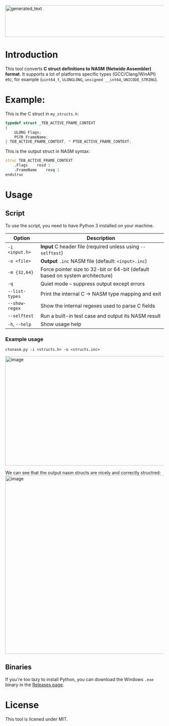 <img width="899" height="101" alt="generated_text" src="https://github.com/user-attachments/assets/42fe9ad7-d96d-4ab2-99f2-61ba44f059df" />

# Introduction

This tool converts **C struct definitions to NASM (Netwide Assembler) format**. It supports a lot of platforms specific types (GCC/Clang/WinAPI) etc, for example (`uint64_t`, `ULONGLONG`, `unsigned __int64`, `UNICODE_STRING`).

# Example:

This is the C struct in `my_structs.h`:
```c
typedef struct _TEB_ACTIVE_FRAME_CONTEXT
{
    ULONG Flags;
    PSTR FrameName;
} TEB_ACTIVE_FRAME_CONTEXT, * PTEB_ACTIVE_FRAME_CONTEXT;
```

This is the output struct in NASM syntax:
```asm
struc TEB_ACTIVE_FRAME_CONTEXT
    .Flags    resd 1
    .FrameName    resq 1
endstruc
```

# Usage 

## Script 

To use the script, you need to have Python 3 installed on your machine.

| Option         | Description                                                                   |
| -------------- | ----------------------------------------------------------------------------- |
| `-i <input.h>`    | **Input** C header file (required unless using `--selftest`)                  |
| `-o <file>`    | **Output** `.inc` NASM file (default: `<input>.inc`)                              |
| `-m {32,64}`   | Force pointer size to 32-bit or 64-bit (default based on system architecture) |
| `-q`           | Quiet mode – suppress output except errors                                    |
| `--list-types` | Print the internal C → NASM type mapping and exit                             |
| `--show-regex` | Show the internal regexes used to parse C fields                              |
| `--selftest`   | Run a built-in test case and output its NASM result                           |
| `-h`, `--help` | Show usage help                                                               |

### Example usage

```
ctonasm.py -i <structs.h> -o <structs.inc>
```


<img width="672" height="347" alt="image" src="https://github.com/user-attachments/assets/0762a8cf-7a28-45f5-b43c-b6e5eaf14ca6" />

We can see that the output nasm structs are nicely and correctly structred:
<img width="998" height="567" alt="image" src="https://github.com/user-attachments/assets/344cc098-ef90-42f9-b730-5b74cebe7fee" />
## Binaries

If you're too lazy to install Python, you can download the Windows `.exe` binary in the [Releases page](https://github.com/Alon-Alush/CStructsToNASM/releases/new).




# License

This tool is licened under MIT.
